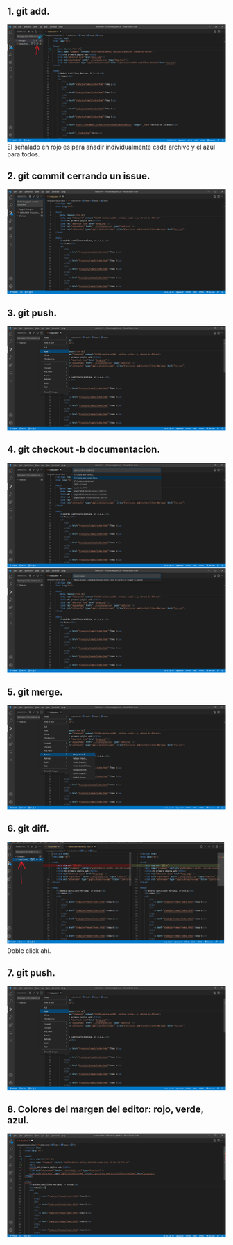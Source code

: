 ## 1. git add.
![ej1](./1.png)
El señalado en rojo es para añadir individualmente cada archivo y el azul para todos.

## 2. git commit cerrando un issue.
![ej2](./2.png)

## 3. git push.
![ej3](./3.png)

## 4. git checkout -b documentacion.
![ej4](./4.png)
![ej4](./5.png)

## 5. git merge.
![ej5](./6.png)

## 6. git diff.
![ej6](./7.png)
Doble click ahí.

## 7. git push.
![ej7](./3.png)

## 8. Colores del margen del editor: rojo, verde, azul.
![ej8](./8.png)